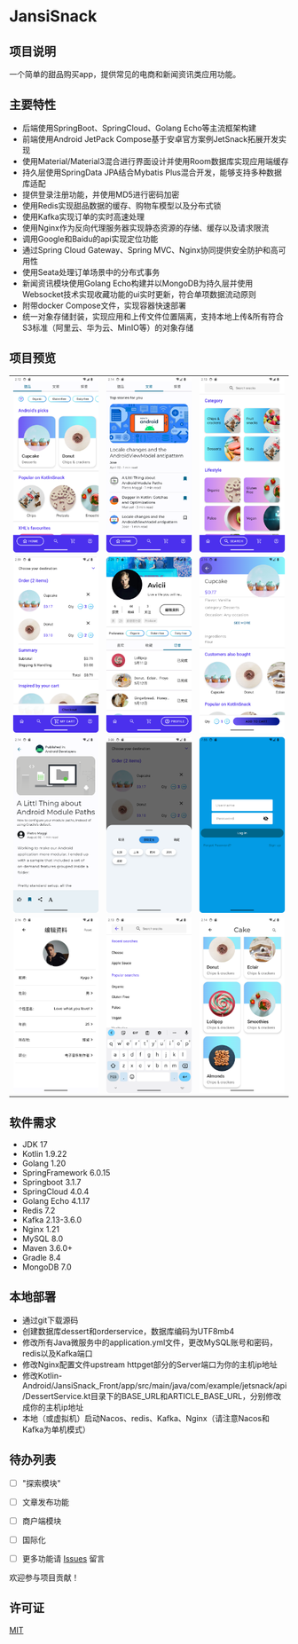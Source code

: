 # JansiSnack

## 项目说明

一个简单的甜品购买app，提供常见的电商和新闻资讯类应用功能。

## 主要特性
* 后端使用SpringBoot、SpringCloud、Golang Echo等主流框架构建
* 前端使用Android JetPack Compose基于安卓官方案例JetSnack拓展开发实现
* 使用Material/Material3混合进行界面设计并使用Room数据库实现应用端缓存
* 持久层使用SpringData JPA结合Mybatis Plus混合开发，能够支持多种数据库适配
* 提供登录注册功能，并使用MD5进行密码加密
* 使用Redis实现甜品数据的缓存、购物车模型以及分布式锁
* 使用Kafka实现订单的实时高速处理
* 使用Nginx作为反向代理服务器实现静态资源的存储、缓存以及请求限流
* 调用Google和Baidu的api实现定位功能
* 通过Spring Cloud Gateway、Spring MVC、Nginx协同提供安全防护和高可用性
* 使用Seata处理订单场景中的分布式事务
* 新闻资讯模块使用Golang Echo构建并以MongoDB为持久层并使用Websocket技术实现收藏功能的ui实时更新，符合单项数据流动原则
* 附带docker Compose文件，实现容器快速部署
* 统一对象存储封装，实现应用和上传文件位置隔离，支持本地上传&所有符合S3标准（阿里云、华为云、MinIO等）的对象存储

## 项目预览

<table>
    <tr>
        <td><img src="images/Screenshot_20240525_101255.png"/></td>
        <td><img src="images/News.png"/></td>
        <td><img src="images/Cate.png"/></td>
    </tr>
    <tr>
        <td><img src="images/cart.png"/></td>
        <td><img src="images/prof.png"/></td>
        <td><img src="images/dessert.png"/></td>
    </tr>
     <tr>
       <td><img src="images/Articlle.png"/></td>
       <td><img src="images/locate.png"/></td>
       <td><img src="images/login.png"/></td>
    </tr>
     <tr>
       <td><img src="images/Edit.png"/></td>
       <td><img src="images/Search.png"/></td>
       <td><img src="images/CateDeta.png"/></td>
    </tr>
</table>

## 软件需求

- JDK 17
- Kotlin 1.9.22
- Golang 1.20
- SpringFramework 6.0.15
- Springboot 3.1.7
- SpringCloud 4.0.4
- Golang Echo 4.1.17
- Redis 7.2
- Kafka 2.13-3.6.0
- Nginx 1.21
- MySQL 8.0
- Maven 3.6.0+
- Gradle 8.4
- MongoDB 7.0

## 本地部署

- 通过git下载源码
- 创建数据库dessert和orderservice，数据库编码为UTF8mb4
- 修改所有Java微服务中的application.yml文件，更改MySQL账号和密码，redis以及Kafka端口
- 修改Nginx配置文件upstream httpget部分的Server端口为你的主机ip地址
- 修改Kotlin-Android/JansiSnack_Front/app/src/main/java/com/example/jetsnack/api/DessertService.kt目录下的BASE_URL和ARTICLE_BASE_URL，分别修改成你的主机ip地址
- 本地（或虚拟机）启动Nacos、redis、Kafka、Nginx（请注意Nacos和Kafka为单机模式）

## 待办列表

- [ ] "探索模块"
- [ ] 文章发布功能
- [ ] 商户端模块
- [ ] 国际化

- [ ] 更多功能请 [Issues](https://github.com/cjbi/admin3/issues) 留言

欢迎参与项目贡献！

## 许可证

[MIT](LICENSE)

